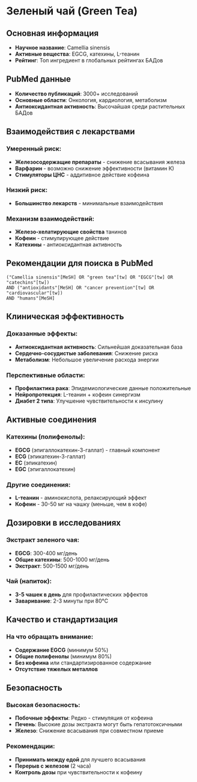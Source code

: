 # Зеленый чай (Green Tea)

## Основная информация
- **Научное название**: Camellia sinensis
- **Активные вещества**: EGCG, катехины, L-теанин
- **Рейтинг**: Топ ингредиент в глобальных рейтингах БАДов

## PubMed данные
- **Количество публикаций**: 3000+ исследований
- **Основные области**: Онкология, кардиология, метаболизм
- **Антиоксидантная активность**: Высочайшая среди растительных БАДов

## Взаимодействия с лекарствами
### Умеренный риск:
- **Железосодержащие препараты** - снижение всасывания железа
- **Варфарин** - возможно снижение эффективности (витамин К)
- **Стимуляторы ЦНС** - аддитивное действие кофеина

### Низкий риск:
- **Большинство лекарств** - минимальные взаимодействия

### Механизм взаимодействий:
- **Железо-хелатирующие свойства** танинов
- **Кофеин** - стимулирующее действие
- **Катехины** - антиоксидантная активность

## Рекомендации для поиска в PubMed
```
("Camellia sinensis"[MeSH] OR "green tea"[tw] OR "EGCG"[tw] OR "catechins"[tw])
AND ("antioxidants"[MeSH] OR "cancer prevention"[tw] OR "cardiovascular"[tw])
AND "humans"[MeSH]
```

## Клиническая эффективность
### Доказанные эффекты:
- **Антиоксидантная активность**: Сильнейшая доказательная база
- **Сердечно-сосудистые заболевания**: Снижение риска
- **Метаболизм**: Небольшое увеличение расхода энергии

### Перспективные области:
- **Профилактика рака**: Эпидемиологические данные положительные
- **Нейропротекция**: L-теанин + кофеин синергизм
- **Диабет 2 типа**: Улучшение чувствительности к инсулину

## Активные соединения
### Катехины (полифенолы):
- **EGCG** (эпигаллокатехин-3-галлат) - главный компонент
- **ECG** (эпикатехин-3-галлат)
- **EC** (эпикатехин)
- **EGC** (эпигаллокатехин)

### Другие соединения:
- **L-теанин** - аминокислота, релаксирующий эффект
- **Кофеин** - 30-50 мг на чашку (меньше, чем в кофе)

## Дозировки в исследованиях
### Экстракт зеленого чая:
- **EGCG**: 300-400 мг/день
- **Общие катехины**: 500-1000 мг/день
- **Экстракт**: 500-1500 мг/день

### Чай (напиток):
- **3-5 чашек в день** для профилактических эффектов
- **Заваривание**: 2-3 минуты при 80°C

## Качество и стандартизация
### На что обращать внимание:
- **Содержание EGCG** (минимум 50%)
- **Общие полифенолы** (минимум 80%)
- **Без кофеина** или стандартизированное содержание
- **Отсутствие тяжелых металлов**

## Безопасность
### Высокая безопасность:
- **Побочные эффекты**: Редко - стимуляция от кофеина
- **Печень**: Высокие дозы экстракта могут быть гепатотоксичными
- **Железо**: Снижение всасывания при совместном приеме

### Рекомендации:
- **Принимать между едой** для лучшего всасывания
- **Перерыв с железом** (2 часа)
- **Контроль дозы** при чувствительности к кофеину